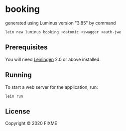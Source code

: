 # booking

generated using Luminus version "3.85"
by command 
```
lein new luminus booking +datomic +swagger +auth-jwe
```

## Prerequisites

You will need [Leiningen][1] 2.0 or above installed.

[1]: https://github.com/technomancy/leiningen

## Running

To start a web server for the application, run:

    lein run 

## License

Copyright © 2020 FIXME
